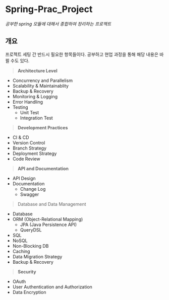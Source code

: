 # Spring-Prac_Project

*공부한 spring 모듈에 대해서 종합하여 정리하는 프로젝트*

## 개요

프로젝트 세팅 간 반드시 필요한 항목들이다. 공부하고 현업 과정을 통해 해당 내용은 바뀔 수도 있다.

> **Architecture Level**

- Concurrency and Parallelism
- Scalability & Maintainablity
- Backup & Recovery
- Monitoring & Logging
- Error Handling
- Testing
  - Unit Test
  - Integration Test

> **Development Practices**

- CI & CD
- Version Control
- Branch Strategy
- Deployment Strategy
- Code Review

> **API and Documentation**

- API Design
- Documentation
  - Change Log
  - Swagger

> Database and Data Management

- Database
- ORM (Object-Relational Mapping)
  - JPA (Java Persistence API)
  - QueryDSL
- SQL
- NoSQL
- Non-Blocking DB
- Caching
- Data Migration Strategy
- Backup & Recovery

> **Security**

- OAuth
- User Authentication and Authorization
- Data Encryption
